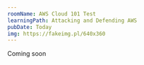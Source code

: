 ```yaml
---
roomName: AWS Cloud 101 Test
learningPath: Attacking and Defending AWS
pubDate: Today
img: https://fakeimg.pl/640x360
---
```


Coming soon
